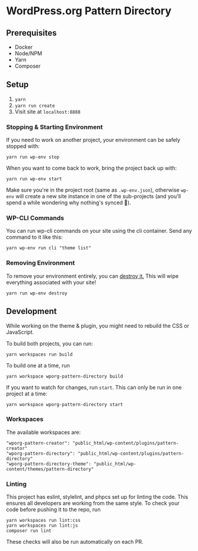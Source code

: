 # WordPress.org Pattern Directory

## Prerequisites
- Docker
- Node/NPM
- Yarn
- Composer

## Setup
1. `yarn`
2. `yarn run create`
3. Visit site at `localhost:8888`

### Stopping & Starting Environment

If you need to work on another project, your environment can be safely stopped with:

	yarn run wp-env stop

When you want to come back to work, bring the project back up with:

	yarn run wp-env start

Make sure you're in the project root (same as `.wp-env.json`), otherwise `wp-env` will create a new site instance in one of the sub-projects (and you'll spend a while wondering why nothing's synced 🤨).

### WP-CLI Commands

You can run wp-cli commands on your site using the cli container. Send any command to it like this:

	yarn wp-env run cli "theme list"

### Removing Environment

To remove your environment entirely, you can [destroy it.](https://github.com/WordPress/gutenberg/tree/master/packages/env#6-nuke-everything-and-start-again-) This will wipe everything associated with your site!

	yarn run wp-env destroy

## Development

While working on the theme & plugin, you might need to rebuild the CSS or JavaScript.

To build both projects, you can run:

	yarn workspaces run build

To build one at a time, run

	yarn workspace wporg-pattern-directory build

If you want to watch for changes, run `start`. This can only be run in one project at a time:

	yarn workspace wporg-pattern-directory start

### Workspaces

The available workspaces are:

	"wporg-pattern-creator": "public_html/wp-content/plugins/pattern-creator"
	"wporg-pattern-directory": "public_html/wp-content/plugins/pattern-directory"
	"wporg-pattern-directory-theme": "public_html/wp-content/themes/pattern-directory"

### Linting

This project has eslint, stylelint, and phpcs set up for linting the code. This ensures all developers are working from the same style. To check your code before pushing it to the repo, run

	yarn workspaces run lint:css
	yarn workspaces run lint:js
	composer run lint

These checks will also be run automatically on each PR.
